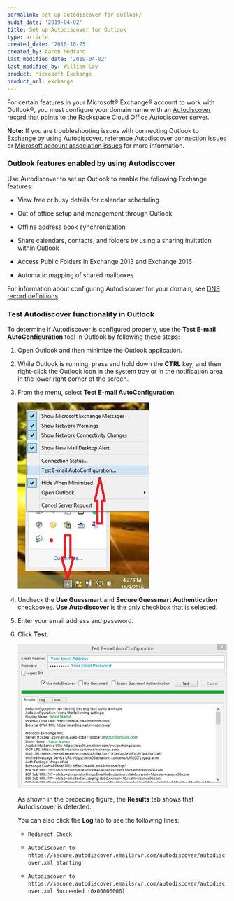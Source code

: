 ```yaml
---
permalink: set-up-autodiscover-for-outlook/
audit_date: '2019-04-02'
title: Set up Autodiscover for Outlook
type: article
created_date: '2016-10-25'
created_by: Aaron Medrano
last_modified_date: '2019-04-02'
last_modified_by: William Loy
product: Microsoft Exchange
product_url: exchange
---
```



For certain features in your Microsoft&reg; Exchange&reg; account to work with Outlook&reg;, you must configure your domain name with an [Autodiscover](/support/support/how-to/dns-record-definitions/#cname-record) record that points to the Rackspace Cloud Office Autodiscover server.

**Note:** If you are troubleshooting issues with connecting Outlook to Exchange by using Autodiscover, reference [Autodiscover connection issues](/support/support/how-to/autodiscover-connection-issues/) or [Microsoft account association issues](/support/support/how-to/microsoft-account-association-issues/) for more information.


### Outlook features enabled by using Autodiscover

Use Autodiscover to set up Outlook to enable the following Exchange features:

- View free or busy details for calendar scheduling

- Out of office setup and management through Outlook

- Offline address book synchronization

- Share calendars, contacts, and folders by using a sharing invitation within Outlook

- Access Public Folders in Exchange 2013 and Exchange 2016

- Automatic mapping of shared mailboxes

For information about configuring Autodiscover for your domain, see [DNS record definitions](/support/support/how-to/dns-record-definitions/#cname-record).

### Test Autodiscover functionality in Outlook

To determine if Autodiscover is configured properly, use the **Test E-mail AutoConfiguration** tool in Outlook by following these steps:

1. Open Outlook and then minimize the Outlook application.

2. While Outlook is running, press and hold down the **CTRL** key, and then right-click the Outlook icon in the system tray or in the notification area in the lower right corner of the screen.

3. From the menu, select **Test E-mail AutoConfiguration**.

    ![](autodiscover1.png)

4. Uncheck the **Use Guessmart** and **Secure Guessmart Authentication** checkboxes. **Use Autodiscover** is the only checkbox that is selected.

5. Enter your email address and password.

6. Click **Test**.
    
    ![](autodiscover2.png)

   As shown in the preceding figure, the **Results** tab shows that Autodiscover is detected.
   
   You can also click the **Log** tab to see the following lines:

      - `Redirect Check`

      - `Autodiscover to https://secure.autodiscover.emailsrvr.com/autodiscover/autodiscover.xml starting`

      - `Autodiscover to https://secure.autodiscover.emailsrvr.com/autodiscover/autodiscover.xml Succeeded (0x00000000)`
